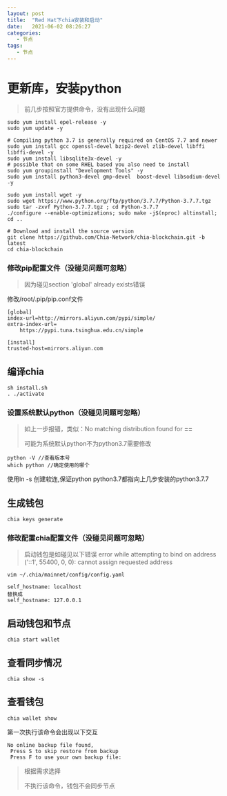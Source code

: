 ```yaml
---
layout: post
title:  "Red Hat下chia安装和启动"
date:   2021-06-02 08:26:27
categories: 
   - 节点
tags:
   - 节点
---
```


# 更新库，安装python

> 前几步按照官方提供命令，没有出现什么问题

```
sudo yum install epel-release -y
sudo yum update -y

# Compiling python 3.7 is generally required on CentOS 7.7 and newer
sudo yum install gcc openssl-devel bzip2-devel zlib-devel libffi libffi-devel -y
sudo yum install libsqlite3x-devel -y
# possible that on some RHEL based you also need to install
sudo yum groupinstall "Development Tools" -y
sudo yum install python3-devel gmp-devel  boost-devel libsodium-devel -y

sudo yum install wget -y
sudo wget https://www.python.org/ftp/python/3.7.7/Python-3.7.7.tgz
sudo tar -zxvf Python-3.7.7.tgz ; cd Python-3.7.7
./configure --enable-optimizations; sudo make -j$(nproc) altinstall; cd ..

# Download and install the source version
git clone https://github.com/Chia-Network/chia-blockchain.git -b latest
cd chia-blockchain
```

### 修改pip配置文件（没碰见问题可忽略）

> 因为碰见section 'global' already exists错误

修改/root/.pip/pip.conf文件
```
[global]
index-url=http://mirrors.aliyun.com/pypi/simple/
extra-index-url=
	https://pypi.tuna.tsinghua.edu.cn/simple

[install]
trusted-host=mirrors.aliyun.com
```

## 编译chia

```
sh install.sh
. ./activate
```

### 设置系统默认python（没碰见问题可忽略）

> 如上一步报错，类似：No matching distribution found for **==**
> 
> 可能为系统默认python不为python3.7需要修改

```
python -V //查看版本号
which python //确定使用的哪个
```

使用ln -s 创建软连,保证python python3.7都指向上几步安装的python3.7.7


## 生成钱包

```
chia keys generate
```

### 修改配置chia配置文件（没碰见问题可忽略）

> 启动钱包是如碰见以下错误 error while attempting to bind on address ('::1', 55400, 0, 0): cannot assign requested address

```
vim ~/.chia/mainnet/config/config.yaml

self_hostname: localhost
替换成
self_hostname: 127.0.0.1
```

## 启动钱包和节点

```
chia start wallet
```

## 查看同步情况

```
chia show -s
```

## 查看钱包
```
chia wallet show
```

第一次执行该命令会出现以下交互

```
No online backup file found, 
 Press S to skip restore from backup 
 Press F to use your own backup file:
```

> 根据需求选择
>
> 不执行该命令，钱包不会同步节点